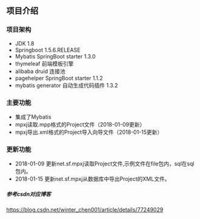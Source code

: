 ## 项目介绍

### 项目架构
* JDK 1.8
* Springboot 1.5.6.RELEASE
* Mybatis SpringBoot starter 1.3.0
* thymeleaf 前端模板引擎
* alibaba druid 连接池
* pagehelper SpringBoot starter 1.1.2
* mybatis generator 自动生成代码插件 1.3.2


### 主要功能
* 集成了Mybatis
* mpxj读取.mpp格式的Project文件（2018-01-09更新）
* mpxj导出.xml格式的Project导入向导文件（2018-01-15更新）


### 更新功能

* 2018-01-09 更新net.sf.mpxj读取Project文件,示例文件在file包内，sql在sql包内。
* 2018-01-15 更新net.sf.mpxj从数据库中导出Project的XML文件。

##### 参考csdn对应博客
https://blog.csdn.net/winter_chen001/article/details/77249029

